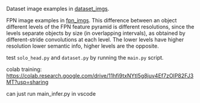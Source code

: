Dataset image examples in [dataset_imgs](dataset_imgs).

FPN image examples in [fpn_imgs](fpn_imgs).
This difference between an object different levels of the FPN feature pyramid is different resolutions, since the levels separate objects by size (in overlapping intervals), as obtained by different-stride convolutions at each level. The lower levels have higher resolution lower semantic info, higher levels are the opposite. 

test `solo_head.py` and `dataset.py` by running the `main.py` script. 

colab training: https://colab.research.google.com/drive/11hfi9txNYtI5g8juv4Ef7zOIP82FJ3MT?usp=sharing

can just run main_infer.py in vscode
